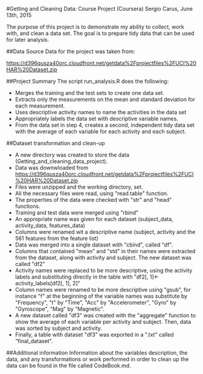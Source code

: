 #Getting and Cleaning Data: Course Project (Coursera)
Sergio Carus, June 13th, 2015

The purpose of this project is to demonstrate my ability to collect, work with, and clean a data set. 
The goal is to prepare tidy data that can be used for later analysis. 
  

##Data Source
Data for the project was taken from: 

https://d396qusza40orc.cloudfront.net/getdata%2Fprojectfiles%2FUCI%20HAR%20Dataset.zip 


##Project Summary
The script run_analysis.R does the following: 
- Merges the training and the test sets to create one data set.
- Extracts only the measurements on the mean and standard deviation for each measurement. 
- Uses descriptive activity names to name the activities in the data set
- Appropriately labels the data set with descriptive variable names. 
- From the data set in step 4, creates a second, 
   independent tidy data set with the average of each variable for each activity and each subject.

   
##Dataset transformation and clean-up

- A new directory was created to store the data (Getting_and_cleaning_data_project).
- Data was downwloaded from  https://d396qusza40orc.cloudfront.net/getdata%2Fprojectfiles%2FUCI%20HAR%20Dataset.zip
- Files were unzipped and the working directory, set.
- All the necessary files were read, using "read.table" function.
- The properties of the data were checked with "str" and "head" functions.
- Training and test data were merged using "rbind"
- An appropriate name was given for each dataset (subject_data, activity_data, features_data)
- Columns were renamed wit a descriptive name (subject, activity and the 561 features from the feature list)
- Data was merged into a single dataset with "cbind", called "df".
- Columns that contained "mean" and "std" in their names were extracted from the dataset, along with
activity and subject. The new dataset was called "df2" 
- Activity names were replaced to be more descriptive, using the activity labels and substituting directly
in the table with  "df2[, 1]<-activity_labels[df2[, 1], 2]"
- Column names were renamed to be more descriptive using "gsub", for instance "f" at the beginning 
of the variable names was substitute by "Frequency", "t" by "Time", "Acc" by "Accelerometer", "Gyro" by
"Gyroscope", "Mag" by "Magnetic". 
- A new dataset called "df3" was created with the "aggregate" function to show the average of each variable
per activity and subject. Then, data was sorted by subject and activity.
- Finally, a table with dataset "df3" was exported in a ".txt" called "final_dataset".   
   
   
##Additional information
Information about the variables description, the data, and any transformations or work 
performed in order to clean up the data can be found in the file called CodeBook.md.   


